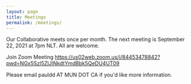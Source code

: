 ```yaml
---
layout: page
title: Meetings
permalink: /meetings/
---
```

Our Collaborative meets once per month. The next meeting is September 22, 2021 at 7pm NLT. All are welcome.

Join Zoom Meeting
https://us02web.zoom.us/j/84453478842?pwd=NGx5Szl5ZlJINkdtYmdBbk5QeDU4UT09

Please email pauldd AT MUN DOT CA if you'd like more information.
